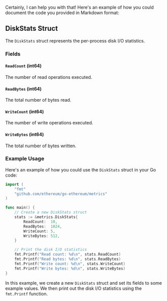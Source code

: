 Certainly, I can help you with that! Here's an example of how you could document the code you provided in Markdown format:

## DiskStats Struct

The `DiskStats` struct represents the per-process disk I/O statistics.

### Fields

#### `ReadCount` (int64)

The number of read operations executed.

#### `ReadBytes` (int64)

The total number of bytes read.

#### `WriteCount` (int64)

The number of write operations executed.

#### `WriteBytes` (int64)

The total number of bytes written.

### Example Usage

Here's an example of how you could use the `DiskStats` struct in your Go code:

```go
import (
    "fmt"
    "github.com/ethereum/go-ethereum/metrics"
)

func main() {
    // Create a new DiskStats struct
    stats := &metrics.DiskStats{
        ReadCount:  10,
        ReadBytes:  1024,
        WriteCount: 5,
        WriteBytes: 512,
    }

    // Print the disk I/O statistics
    fmt.Printf("Read count: %d\n", stats.ReadCount)
    fmt.Printf("Read bytes: %d\n", stats.ReadBytes)
    fmt.Printf("Write count: %d\n", stats.WriteCount)
    fmt.Printf("Write bytes: %d\n", stats.WriteBytes)
}
```

In this example, we create a new `DiskStats` struct and set its fields to some example values. We then print out the disk I/O statistics using the `fmt.Printf` function.